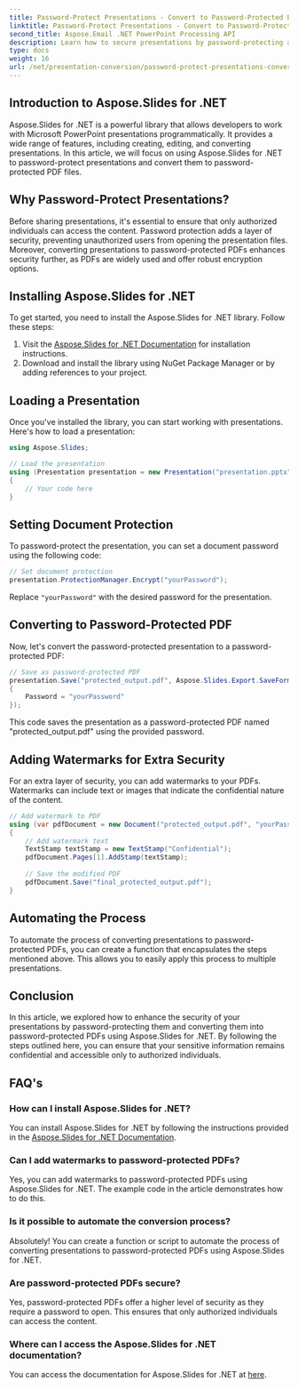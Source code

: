 ```yaml
---
title: Password-Protect Presentations - Convert to Password-Protected PDF
linktitle: Password-Protect Presentations - Convert to Password-Protected PDF
second_title: Aspose.Email .NET PowerPoint Processing API
description: Learn how to secure presentations by password-protecting and converting them to PDFs using Aspose.Slides for .NET. Enhance data security now.
type: docs
weight: 16
url: /net/presentation-conversion/password-protect-presentations-convert-to-password-protected-pdf/
---
```


## Introduction to Aspose.Slides for .NET

Aspose.Slides for .NET is a powerful library that allows developers to work with Microsoft PowerPoint presentations programmatically. It provides a wide range of features, including creating, editing, and converting presentations. In this article, we will focus on using Aspose.Slides for .NET to password-protect presentations and convert them to password-protected PDF files.

## Why Password-Protect Presentations?

Before sharing presentations, it's essential to ensure that only authorized individuals can access the content. Password protection adds a layer of security, preventing unauthorized users from opening the presentation files. Moreover, converting presentations to password-protected PDFs enhances security further, as PDFs are widely used and offer robust encryption options.

## Installing Aspose.Slides for .NET

To get started, you need to install the Aspose.Slides for .NET library. Follow these steps:

1. Visit the [Aspose.Slides for .NET Documentation](https://docs.aspose.com/slides/net/) for installation instructions.
2. Download and install the library using NuGet Package Manager or by adding references to your project.

## Loading a Presentation

Once you've installed the library, you can start working with presentations. Here's how to load a presentation:

```csharp
using Aspose.Slides;

// Load the presentation
using (Presentation presentation = new Presentation("presentation.pptx"))
{
    // Your code here
}
```

## Setting Document Protection

To password-protect the presentation, you can set a document password using the following code:

```csharp
// Set document protection
presentation.ProtectionManager.Encrypt("yourPassword");
```

Replace `"yourPassword"` with the desired password for the presentation.

## Converting to Password-Protected PDF

Now, let's convert the password-protected presentation to a password-protected PDF:

```csharp
// Save as password-protected PDF
presentation.Save("protected_output.pdf", Aspose.Slides.Export.SaveFormat.Pdf, new Aspose.Slides.Export.PdfOptions
{
    Password = "yourPassword"
});
```

This code saves the presentation as a password-protected PDF named "protected_output.pdf" using the provided password.

## Adding Watermarks for Extra Security

For an extra layer of security, you can add watermarks to your PDFs. Watermarks can include text or images that indicate the confidential nature of the content.

```csharp
// Add watermark to PDF
using (var pdfDocument = new Document("protected_output.pdf", "yourPassword"))
{
    // Add watermark text
    TextStamp textStamp = new TextStamp("Confidential");
    pdfDocument.Pages[1].AddStamp(textStamp);
    
    // Save the modified PDF
    pdfDocument.Save("final_protected_output.pdf");
}
```

## Automating the Process

To automate the process of converting presentations to password-protected PDFs, you can create a function that encapsulates the steps mentioned above. This allows you to easily apply this process to multiple presentations.

## Conclusion

In this article, we explored how to enhance the security of your presentations by password-protecting them and converting them into password-protected PDFs using Aspose.Slides for .NET. By following the steps outlined here, you can ensure that your sensitive information remains confidential and accessible only to authorized individuals.

## FAQ's

### How can I install Aspose.Slides for .NET?

You can install Aspose.Slides for .NET by following the instructions provided in the [Aspose.Slides for .NET Documentation](https://docs.aspose.com/slides/net/).

### Can I add watermarks to password-protected PDFs?

Yes, you can add watermarks to password-protected PDFs using Aspose.Slides for .NET. The example code in the article demonstrates how to do this.

### Is it possible to automate the conversion process?

Absolutely! You can create a function or script to automate the process of converting presentations to password-protected PDFs using Aspose.Slides for .NET.

### Are password-protected PDFs secure?

Yes, password-protected PDFs offer a higher level of security as they require a password to open. This ensures that only authorized individuals can access the content.

### Where can I access the Aspose.Slides for .NET documentation?

You can access the documentation for Aspose.Slides for .NET at [here](https://docs.aspose.com/slides/net/).

